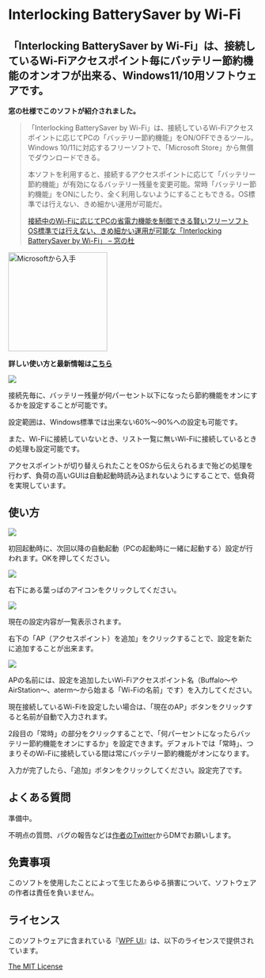 ﻿# Interlocking BatterySaver by Wi-Fi
## 「Interlocking BatterySaver by Wi-Fi」は、接続しているWi-Fiアクセスポイント毎にバッテリー節約機能のオンオフが出来る、Windows11/10用ソフトウェアです。

**窓の杜様でこのソフトが紹介されました。**

> 「Interlocking BatterySaver by Wi-Fi」は、接続しているWi-Fiアクセスポイントに応じてPCの「バッテリー節約機能」をON/OFFできるツール。Windows 10/11に対応するフリーソフトで、「Microsoft Store」から無償でダウンロードできる。
> 
> 本ソフトを利用すると、接続するアクセスポイントに応じて「バッテリー節約機能」が有効になるバッテリー残量を変更可能。常時「バッテリー節約機能」をONにしたり、全く利用しないようにすることもできる。OS標準では行えない、きめ細かい運用が可能だ。
> 
> [接続中のWi-Fiに応じてPCの省電力機能を制御できる賢いフリーソフト  
> OS標準では行えない、きめ細かい運用が可能な「Interlocking BatterySaver by Wi-Fi」 – 窓の杜](https://forest.watch.impress.co.jp/docs/review/1496517.html)



<a href='https://apps.microsoft.com/store/detail/interlocking-batterysaver-by-wifi/9NZV3DKCLW2P?launch=true&mode=mini'><img width="200px" alt='Microsoftから入手' src='https://get.microsoft.com/images/ja-JP%20dark.svg'/></a>

**詳しい使い方と最新情報は[こちら](https://taksas.net/interlocking-batterysaver-by-wi-fi)**

![](https://taksas.net/wp-content/uploads/2023/08/Interlocking-BatterySaver-by-Wi-Fi-v2.0.20-2023_08_29-10_23_41-1.png.webp)


接続先毎に、バッテリー残量が何パーセント以下になったら節約機能をオンにするかを設定することが可能です。

設定範囲は、Windows標準では出来ない60%～90%への設定も可能です。

また、Wi-Fiに接続していないとき、リスト一覧に無いWi-Fiに接続しているときの処理も設定可能です。

アクセスポイントが切り替えられたことをOSから伝えられるまで殆どの処理を行わず、負荷の高いGUIは自動起動時読み込まれないようにすることで、低負荷を実現しています。

## 使い方

![](https://taksas.net/wp-content/uploads/2023/08/Screenshot-2023_08_29-11_11_57.png)

初回起動時に、次回以降の自動起動（PCの起動時に一緒に起動する）設定が行われます。OKを押してください。

![](https://taksas.net/wp-content/uploads/2023/04/leaf_20579.png)

右下にある葉っぱのアイコンをクリックしてください。

![](https://taksas.net/wp-content/uploads/2023/08/Interlocking-BatterySaver-by-Wi-Fi-v2.0.20-2023_08_29-10_42_48.png)

現在の設定内容が一覧表示されます。

右下の「AP（アクセスポイント）を追加」をクリックすることで、設定を新たに追加することが出来ます。

![](https://taksas.net/wp-content/uploads/2023/08/Wi-Fi%E3%82%A2%E3%82%AF%E3%82%BB%E3%82%B9%E3%83%9D%E3%82%A4%E3%83%B3%E3%83%88-AP-%E3%82%92%E8%BF%BD%E5%8A%A0-2023_08_29-10_42_55.png)

APの名前には、設定を追加したいWi-Fiアクセスポイント名（Buffalo～やAirStation～、aterm～から始まる「Wi-Fiの名前」です）を入力してください。

現在接続しているWi-Fiを設定したい場合は、「現在のAP」ボタンをクリックすると名前が自動で入力されます。

2段目の「常時」の部分をクリックすることで、「何パーセントになったらバッテリー節約機能をオンにするか」を設定できます。デフォルトでは「常時」、つまりそのWi-Fiに接続している間は常にバッテリー節約機能がオンになります。

入力が完了したら、「追加」ボタンをクリックしてください。設定完了です。

## よくある質問

準備中。

不明点の質問、バグの報告などは[作者のTwitter](https://twitter.com/taksasDESUYO)からDMでお願いします。

## 免責事項

このソフトを使用したことによって生じたあらゆる損害について、ソフトウェアの作者は責任を負いません。

## ライセンス

このソフトウェアに含まれている『[WPF UI](https://wpfui.lepo.co/)』は、以下のライセンスで提供されています。

[The MIT License](https://licenses.opensource.jp/MIT/MIT.html)